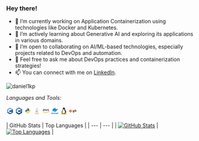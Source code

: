 ### Hey there!

- 🔭 I’m currently working on Application Containerization using technologies like Docker and Kubernetes.
- 🌱 I’m actively learning about Generative AI and exploring its applications in various domains.
- 🤝 I’m open to collaborating on AI/ML-based technologies, especially projects related to DevOps and automation.
- 💬 Feel free to ask me about DevOps practices and containerization strategies!
- 📫 You can connect with me on [LinkedIn](https://www.linkedin.com/in/daniel1kp).


<p align="left"> <img src="https://komarev.com/ghpvc/?username=daniel1kp&label=Profile%20Views&color=0040d6&style=flat-square" alt="daniel1kp" /> </p>

*Languages and Tools:*
<br><br>
<code><img height="20" alt="c" src="https://raw.githubusercontent.com/github/explore/f3e22f0dca2be955676bc70d6214b95b13354ee8/topics/c/c.png"></code>
<code><img height="20" alt="cpp" src="https://raw.githubusercontent.com/github/explore/180320cffc25f4ed1bbdfd33d4db3a66eeeeb358/topics/cpp/cpp.png"></code>
<code><img height="20" alt="python" src="https://raw.githubusercontent.com/github/explore/80688e429a7d4ef2fca1e82350fe8e3517d3494d/topics/python/python.png"></code>
<code><img height="20" alt="java" src="https://raw.githubusercontent.com/github/explore/5b3600551e122a3277c2c5368af2ad5725ffa9a1/topics/java/java.png"></code> 
<code><img height="20" alt="aws" src="https://raw.githubusercontent.com/github/explore/fbceb94436312b6dacde68d122a5b9c7d11f9524/topics/aws/aws.png"></code>
<code><img height="20" alt="docker" src="https://raw.githubusercontent.com/github/explore/80688e429a7d4ef2fca1e82350fe8e3517d3494d/topics/docker/docker.png"></code>
<code><img height="20" alt="linux" src="https://raw.githubusercontent.com/github/explore/80688e429a7d4ef2fca1e82350fe8e3517d3494d/topics/linux/linux.png"></code>
<code><img height="20" alt="git" src="https://raw.githubusercontent.com/github/explore/80688e429a7d4ef2fca1e82350fe8e3517d3494d/topics/git/git.png"></code>
<br><br>
| GitHub Stats | Top Languages |
| --- | --- |
| [![GitHub Stats](https://github-readme-stats-daniel1kp.vercel.app/api?username=daniel1kp&include_all_commits=true&show_icons=true&theme=midnight-purple&hide_border=true&hide=stars)](https://github.com/daniel1kp/github-readme-stats) | [![Top Languages](https://github-readme-stats-daniel1kp.vercel.app/api/top-langs/?username=daniel1kp&count_private=true&layout=compact&theme=midnight-purple&hide_border=true)](https://github.com/daniel1kp/github-readme-stats) |
